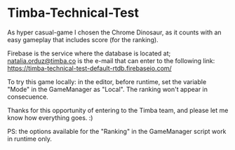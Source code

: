 # Timba-Technical-Test

As hyper casual-game I chosen the Chrome Dinosaur, as it counts with an easy gameplay that includes score (for the ranking). 

Firebase is the service where the database is located at; natalia.orduz@timba.co is the e-mail that can enter to the following link: https://timba-technical-test-default-rtdb.firebaseio.com/

To try this game locally: in the editor, before runtime, set the variable "Mode" in the GameManager as "Local". The ranking won't appear in consecuence.

Thanks for this opportunity of entering to the Timba team, and please let me know how everything goes. :)

PS: the options available for the "Ranking" in the GameManager script work in runtime only.
